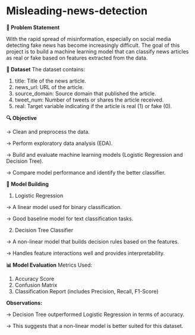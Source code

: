 # Misleading-news-detection

**📌 Problem Statement**

With the rapid spread of misinformation, especially on social media detecting fake news has become increasingly difficult. The goal of this project is to build a machine learning model that can classify news articles as real or fake based on features extracted from the data.

**📂 Dataset**
The dataset contains:
1) title: Title of the news article.
2) news_url: URL of the article.
3) source_domain: Source domain that published the article.
4) tweet_num: Number of tweets or shares the article received.
5) real: Target variable indicating if the article is real (1) or fake (0).

**🔍 Objective**

-> Clean and preprocess the data.

-> Perform exploratory data analysis (EDA).

-> Build and evaluate machine learning models (Logistic Regression and Decision Tree).

-> Compare model performance and identify the better classifier.

**🧠 Model Building**
1. Logistic Regression
   
-> A linear model used for binary classification.
   
-> Good baseline model for text classification tasks.

2. Decision Tree Classifier
   
-> A non-linear model that builds decision rules based on the features.
   
-> Handles feature interactions well and provides interpretability.

**📊 Model Evaluation**
Metrics Used:
1) Accuracy Score
2) Confusion Matrix
3) Classification Report (includes Precision, Recall, F1-Score)
   
**Observations:**

-> Decision Tree outperformed Logistic Regression in terms of accuracy.

-> This suggests that a non-linear model is better suited for this dataset.
